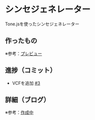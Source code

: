 # シンセジェネレーター

Tone.jsを使ったシンセジェネレーター

## 作ったもの

※参考：[プレビュー]()

## 進捗（コミット）

- VCFを追加 [#3](https://github.com/ryo-i/synth-generator/issues/4)

## 詳細（ブログ）

※参考：[作成中]()
